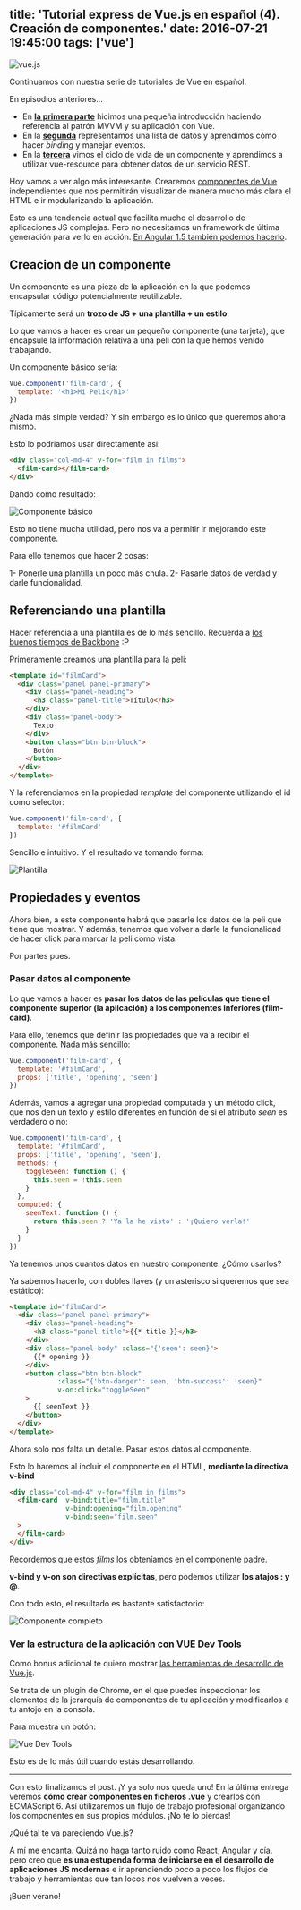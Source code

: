 title: 'Tutorial express de Vue.js en español (4). Creación de componentes.'
date: 2016-07-21 19:45:00
tags: ['vue']
---
![vue.js](/images/2016-06/vue.js.png)

Continuamos con nuestra serie de tutoriales de Vue en español.

En episodios anteriores...

* En **[la primera parte](/2016/06/tutorial-express-vuejs-1/)** hicimos una pequeña introducción haciendo referencia al patrón MVVM y su aplicación con Vue.
* En la **[segunda](/2016/06/tutorial-express-vuejs-2/)** representamos una lista de datos y aprendimos cómo hacer *binding* y manejar eventos.
* En la **[tercera](/2016/07/tutorial-express-vuejs-3/)** vimos el ciclo de vida de un componente y aprendimos a utilizar vue-resource para obtener datos de un servicio REST. 

Hoy vamos a ver algo más interesante. Crearemos [componentes de Vue](https://vuejs.org/guide/components.html) independientes que nos permitirán visualizar
de manera mucho más clara el HTML e ir modularizando la aplicación.  

Esto es una tendencia actual que facilita mucho el desarrollo de aplicaciones JS complejas. Pero no necesitamos un framework de última generación para verlo en acción. [En Angular 1.5 también podemos hacerlo](https://carlosazaustre.es/blog/desarrollo-por-componentes-con-angular-1-5-con-es6-es2015/).

## Creacion de un componente

Un componente es una pieza de la aplicación en la que podemos encapsular código potencialmente reutilizable.

Típicamente será un **trozo de JS + una plantilla + un estilo**.

Lo que vamos a hacer es crear un pequeño componente (una tarjeta), que encapsule la información relativa a una peli con la que hemos venido trabajando.

Un componente básico sería:

```js
Vue.component('film-card', {
  template: '<h1>Mi Peli</h1>'
})
```
¿Nada más simple verdad? Y sin embargo es lo único que queremos ahora mismo.

Esto lo podríamos usar directamente así:

```html
<div class="col-md-4" v-for="film in films">
  <film-card></film-card>
</div>
```

Dando como resultado:

![Componente básico](/images/2016-07/basic-component.png)

Esto no tiene mucha utilidad, pero nos va a permitir ir mejorando este componente.

Para ello tenemos que hacer 2 cosas:

1- Ponerle una plantilla un poco más chula.
2- Pasarle datos de verdad y darle funcionalidad.

## Referenciando una plantilla

Hacer referencia a una plantilla es de lo más sencillo. Recuerda a [los buenos tiempos de Backbone](http://backbonejs.org/#View) :P

Primeramente creamos una plantilla para la peli:

```html
<template id="filmCard">
  <div class="panel panel-primary">
    <div class="panel-heading">
      <h3 class="panel-title">Título</h3>
    </div>
    <div class="panel-body">
      Texto
    </div>
    <button class="btn btn-block">
      Botón
    </button>
  </div>
</template>
```
Y la referenciamos en la propiedad *template* del componente utilizando el id como selector:

```js
Vue.component('film-card', {
  template: '#filmCard'
})
```

Sencillo e intuitivo. Y el resultado va tomando forma:

![Plantilla](/images/2016-07/plantilla.png)


## Propiedades y eventos

Ahora bien, a este componente habrá que pasarle los datos de la peli que tiene que mostrar. Y además, tenemos que volver a darle la funcionalidad de hacer click para marcar la peli como vista.

Por partes pues.

### Pasar datos al componente

Lo que vamos a hacer es **pasar los datos de las películas que tiene el componente superior (la aplicación) a los componentes inferiores (film-card)**.

Para ello, tenemos que definir las propiedades que va a recibir el componente. Nada más sencillo:

```js
Vue.component('film-card', {
  template: '#filmCard',
  props: ['title', 'opening', 'seen']
})
```

Además, vamos a agregar una propiedad computada y un método click, que nos den un texto y estilo diferentes en función de si el atributo *seen* es verdadero o no:

```js
Vue.component('film-card', {
  template: '#filmCard',
  props: ['title', 'opening', 'seen'],
  methods: {
    toggleSeen: function () {
      this.seen = !this.seen
    }
  },
  computed: {
    seenText: function () {
      return this.seen ? 'Ya la he visto' : '¡Quiero verla!'
    }
  }
})
```

Ya tenemos unos cuantos datos en nuestro componente. ¿Cómo usarlos? 

Ya sabemos hacerlo, con dobles llaves (y un asterisco si queremos que sea estático):

```html
<template id="filmCard">
  <div class="panel panel-primary">
    <div class="panel-heading">
      <h3 class="panel-title">{{* title }}</h3>
    </div>
    <div class="panel-body" :class="{'seen': seen}">
      {{* opening }}
    </div>
    <button class="btn btn-block"
            :class="{'btn-danger': seen, 'btn-success': !seen}"
            v-on:click="toggleSeen"
    >
      {{ seenText }}
    </button>
  </div>
</template>
```

Ahora solo nos falta un detalle. Pasar estos datos al componente.

Esto lo haremos al incluir el componente en el HTML, **mediante la directiva v-bind**

```html
<div class="col-md-4" v-for="film in films">
  <film-card  v-bind:title="film.title"
              v-bind:opening="film.opening"
              v-bind:seen="film.seen"
  >
  </film-card>
</div>
```

Recordemos que estos *films* los obteníamos en el componente padre.

**v-bind y v-on son directivas explícitas**, pero podemos utilizar **los atajos : y @**.

Con todo esto, el resultado es bastante satisfactorio:

![Componente completo](/images/2016-07/full-component.png)


### Ver la estructura de la aplicación con VUE Dev Tools

Como bonus adicional te quiero mostrar [las herramientas de desarrollo de Vue.js](https://chrome.google.com/webstore/detail/vuejs-devtools/nhdogjmejiglipccpnnnanhbledajbpd).

Se trata de un plugin de Chrome, en el que puedes inspeccionar los elementos de la jerarquía de componentes de tu aplicación y modificarlos a tu antojo en la consola.

Para muestra un botón:

![Vue Dev Tools](/images/2016-07/vue-devtools.png)

Esto es de lo más útil cuando estás desarrollando.

---

Con esto finalizamos el post. ¡Y ya solo nos queda uno! En la última entrega veremos **cómo crear componentes en ficheros .vue** y crearlos con ECMAScript 6. Así utilizaremos un flujo de trabajo profesional organizando los componentes en sus propios módulos. ¡No te lo pierdas!

¿Qué tal te va pareciendo Vue.js? 

A mí me encanta. Quizá no haga tanto ruido como React, Angular y cía. pero creo que **es una estupenda forma de iniciarse en el desarrollo de aplicaciones JS modernas** e ir aprendiendo poco a poco los flujos de trabajo y herramientas que tan locos nos vuelven a veces.

¡Buen verano!

